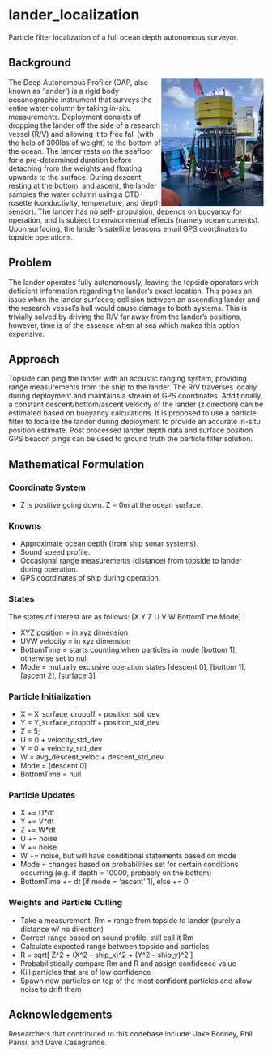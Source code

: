 # lander_localization
Particle filter localization of a full ocean depth autonomous surveyor.

## Background

<img align="right" width="40%" src="/lander.jpg">

The Deep Autonomous Profiler (DAP, also known as ‘lander’) is a rigid body oceanographic instrument that
surveys the entire water column by taking in-situ measurements. Deployment consists of dropping the lander off
the side of a research vessel (R/V) and allowing it to free fall (with the help of 300lbs of weight) to the bottom
of the ocean. The lander rests on the seafloor for a pre-determined duration before detaching from the weights
and floating upwards to the surface. During descent, resting at the bottom, and ascent, the lander samples the
water column using a CTD-rosette (conductivity, temperature, and depth sensor). The lander has no self-
propulsion, depends on buoyancy for operation, and is subject to environmental effects (namely ocean currents).
Upon surfacing, the lander’s satellite beacons email GPS coordinates to topside operations.

## Problem

The lander operates fully autonomously, leaving the topside operators with deficient information regarding the
lander’s exact location. This poses an issue when the lander surfaces; collision between an ascending lander and
the research vessel’s hull would cause damage to both systems. This is trivially solved by driving the R/V far
away from the lander’s positions, however, time is of the essence when at sea which makes this option
expensive.

## Approach

Topside can ping the lander with an acoustic ranging system, providing range measurements from the ship to
the lander. The R/V traverses locally during deployment and maintains a stream of GPS coordinates.
Additionally, a constant descent/bottom/ascent velocity of the lander (z direction) can be estimated based on
buoyancy calculations. It is proposed to use a particle filter to localize the lander during deployment to provide
an accurate in-situ position estimate. Post processed lander depth data and surface position GPS beacon pings
can be used to ground truth the particle filter solution.

## Mathematical Formulation



### Coordinate System

* Z is positive going down. Z = 0m at the ocean surface.

### Knowns

* Approximate ocean depth (from ship sonar systems).
* Sound speed profile.
* Occasional range measurements (distance) from topside to lander during operation.
* GPS coordinates of ship during operation.

### States

The states of interest are as follows: [X Y Z U V W BottomTime Mode]
* XYZ position = in xyz dimension
* UVW velocity = in xyz dimension
* BottomTime = starts counting when particles in mode [bottom 1], otherwise set to null
* Mode = mutually exclusive operation states [descent 0], [bottom 1], [ascent 2], [surface 3]

### Particle Initialization

* X = X_surface_dropoff + position_std_dev
* Y = Y_surface_dropoff + position_std_dev
* Z = 5;
* U = 0 + velocity_std_dev
* V = 0 + velocity_std_dev
* W = avg_descent_veloc + descent_std_dev
* Mode = [descent 0]
* BottomTime = null

### Particle Updates

* X += U*dt
* Y += V*dt
* Z += W*dt
* U += noise
* V += noise
* W += noise, but will have conditional statements based on mode
* Mode = changes based on probabilities set for certain conditions occurring (e.g. if depth = 10000,
probably on the bottom)
* BottomTime += dt [if mode = ‘ascent’ 1], else += 0

### Weights and Particle Culling

* Take a measurement, Rm = range from topside to lander (purely a distance w/ no direction)
* Correct range based on sound profile, still call it Rm
* Calculate expected range between topside and particles
* R = sqrt[ Z^2 + (X^2 – ship_x)^2 + (Y^2 – ship_y)^2 ]
* Probabilistically compare Rm and R and assign confidence value
* Kill particles that are of low confidence
* Spawn new particles on top of the most confident particles and allow noise to drift them

## Acknowledgements
Researchers that contributed to this codebase include: Jake Bonney, Phil Parisi, and Dave Casagrande. 
